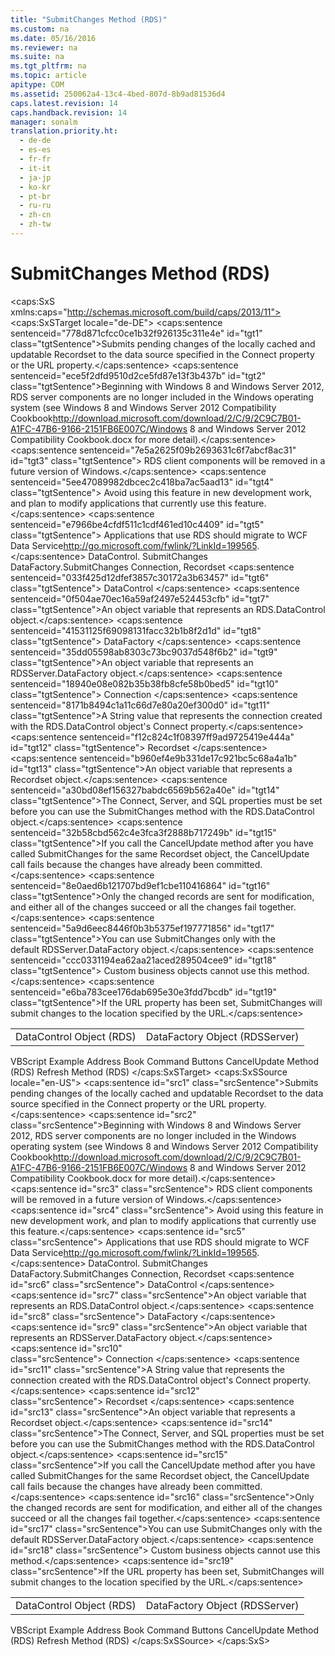 ```yaml
---
title: "SubmitChanges Method (RDS)"
ms.custom: na
ms.date: 05/16/2016
ms.reviewer: na
ms.suite: na
ms.tgt_pltfrm: na
ms.topic: article
apitype: COM
ms.assetid: 250062a4-13c4-4bed-807d-8b9ad81536d4
caps.latest.revision: 14
caps.handback.revision: 14
manager: sonalm
translation.priority.ht: 
  - de-de
  - es-es
  - fr-fr
  - it-it
  - ja-jp
  - ko-kr
  - pt-br
  - ru-ru
  - zh-cn
  - zh-tw
---
```

# SubmitChanges Method (RDS)
<?xml version="1.0" encoding="utf-8"?>
<caps:SxS xmlns:caps="http://schemas.microsoft.com/build/caps/2013/11">
  <caps:SxSTarget locale="de-DE">
    <developerReferenceWithSyntaxDocument xsi:schemaLocation="http://ddue.schemas.microsoft.com/authoring/2003/5 http://dduestorage.blob.core.windows.net/ddueschema/developer.xsd" xmlns="http://ddue.schemas.microsoft.com/authoring/2003/5" xmlns:xlink="http://www.w3.org/1999/xlink" xmlns:xsi="http://www.w3.org/2001/XMLSchema-instance">
      <introduction>
        <para>
          <caps:sentence sentenceid="778d871cfcc0ce1b32f926135c311e4e" id="tgt1" class="tgtSentence">Submits pending changes of the locally cached and updatable <legacyLink xlink:href="ede1415f-c3df-4cc5-a05b-2576b2b84b60">Recordset</legacyLink> to the data source specified in the <legacyLink xlink:href="dbad5e77-b213-4eb8-aecf-d60f203fdb59">Connect</legacyLink> property or the <legacyLink xlink:href="8c56b233-1be8-442c-8d0e-a4c96465bc99">URL</legacyLink> property.</caps:sentence>
        </para>
        <alert class="important">
          <para>
            <caps:sentence sentenceid="ece5f2dfd9510d2ce5fd87e13f3b437b" id="tgt2" class="tgtSentence">Beginning with Windows 8 and Windows Server 2012, RDS server components are no longer included in the Windows operating system (see Windows 8 and <externalLink><linkText>Windows Server 2012 Compatibility Cookbook</linkText><linkUri>http://download.microsoft.com/download/2/C/9/2C9C7B01-A1FC-47B6-9166-2151FB6E007C/Windows 8 and Windows Server 2012 Compatibility Cookbook.docx</linkUri></externalLink> for more detail).</caps:sentence>
            <caps:sentence sentenceid="7e5a2625f09b2693631c6f7abcf8ac31" id="tgt3" class="tgtSentence"> RDS client components will be removed in a future version of Windows.</caps:sentence>
            <caps:sentence sentenceid="5ee47089982dbcec2c418ba7ac5aad13" id="tgt4" class="tgtSentence"> Avoid using this feature in new development work, and plan to modify applications that currently use this feature.</caps:sentence>
            <caps:sentence sentenceid="e7966be4cfdf511c1cdf461ed10c4409" id="tgt5" class="tgtSentence"> Applications that use RDS should migrate to <externalLink><linkText>WCF Data Service</linkText><linkUri>http://go.microsoft.com/fwlink/?LinkId=199565</linkUri></externalLink>.</caps:sentence>
          </para>
        </alert>
      </introduction>
      <syntaxSection>
        <legacySyntax>
          <parameterReference>DataControl.</parameterReference>
          <legacyBold>SubmitChanges </legacyBold>
          <parameterReference>DataFactory</parameterReference>.<legacyBold>SubmitChanges </legacyBold><parameterReference>Connection, Recordset</parameterReference></legacySyntax>
      </syntaxSection>
      <parameters>
        <content>
          <definitionTable>
            <definedTerm>
              <caps:sentence sentenceid="033f425d12dfef3857c30172a3b63457" id="tgt6" class="tgtSentence"> <legacyItalic>DataControl</legacyItalic> </caps:sentence>
            </definedTerm>
            <definition>
              <para>
                <caps:sentence sentenceid="0f504ae70ec16a59af2497e524453cfb" id="tgt7" class="tgtSentence">An object variable that represents an <legacyLink xlink:href="d85ea4fc-451c-436e-97b8-58f92b149dd0">RDS.DataControl</legacyLink> object.</caps:sentence>
              </para>
            </definition>
            <definedTerm>
              <caps:sentence sentenceid="41531125f69098131facc32b1b8f2d1d" id="tgt8" class="tgtSentence"> <legacyItalic>DataFactory</legacyItalic> </caps:sentence>
            </definedTerm>
            <definition>
              <para>
                <caps:sentence sentenceid="35dd05598ab8303c73bc9037d548f6b2" id="tgt9" class="tgtSentence">An object variable that represents an <legacyLink xlink:href="e75240c2-b749-471e-b6ea-98cae232efbe">RDSServer.DataFactory</legacyLink> object.</caps:sentence>
              </para>
            </definition>
            <definedTerm>
              <caps:sentence sentenceid="18940e08e082b35b38fb8cfe58b0bed5" id="tgt10" class="tgtSentence"> <legacyItalic>Connection</legacyItalic> </caps:sentence>
            </definedTerm>
            <definition>
              <para>
                <caps:sentence sentenceid="8171b8494c1a11c66d7e80a20ef300d0" id="tgt11" class="tgtSentence">A <languageKeyword>String</languageKeyword> value that represents the connection created with the <unmanagedCodeEntityReference>RDS.DataControl</unmanagedCodeEntityReference> object's <legacyLink xlink:href="dbad5e77-b213-4eb8-aecf-d60f203fdb59">Connect</legacyLink> property.</caps:sentence>
              </para>
            </definition>
            <definedTerm>
              <caps:sentence sentenceid="f12c824c1f08397ff9ad9725419e444a" id="tgt12" class="tgtSentence"> <legacyItalic>Recordset</legacyItalic> </caps:sentence>
            </definedTerm>
            <definition>
              <para>
                <caps:sentence sentenceid="b960ef4e9b331de17c921bc5c68a4a1b" id="tgt13" class="tgtSentence">An object variable that represents a <unmanagedCodeEntityReference>Recordset</unmanagedCodeEntityReference> object.</caps:sentence>
              </para>
            </definition>
          </definitionTable>
        </content>
      </parameters>
      <languageReferenceRemarks>
        <content>
          <para>
            <caps:sentence sentenceid="a30bd08ef156327babdc6569b562a40e" id="tgt14" class="tgtSentence">The <legacyLink xlink:href="dbad5e77-b213-4eb8-aecf-d60f203fdb59">Connect</legacyLink>, <legacyLink xlink:href="d2727ce7-da9f-4271-ae3c-9334ef477c14">Server</legacyLink>, and <legacyLink xlink:href="e0dabf23-a159-4fe5-a962-3df544a21f5c">SQL</legacyLink> properties must be set before you can use the <unmanagedCodeEntityReference>SubmitChanges</unmanagedCodeEntityReference> method with the <unmanagedCodeEntityReference>RDS.DataControl</unmanagedCodeEntityReference> object.</caps:sentence>
          </para>
          <para>
            <caps:sentence sentenceid="32b58cbd562c4e3fca3f2888b717249b" id="tgt15" class="tgtSentence">If you call the <legacyLink xlink:href="76d8a6e9-bc6c-4ea0-8e7a-2bae5ed06650">CancelUpdate</legacyLink> method after you have called <unmanagedCodeEntityReference>SubmitChanges</unmanagedCodeEntityReference> for the same <unmanagedCodeEntityReference>Recordset</unmanagedCodeEntityReference> object, the <unmanagedCodeEntityReference>CancelUpdate</unmanagedCodeEntityReference> call fails because the changes have already been committed.</caps:sentence>
          </para>
          <para>
            <caps:sentence sentenceid="8e0aed6b121707bd9ef1cbe110416864" id="tgt16" class="tgtSentence">Only the changed records are sent for modification, and either all of the changes succeed or all the changes fail together.</caps:sentence>
          </para>
          <para>
            <caps:sentence sentenceid="5a9d6eec8446f0b3b5375ef197771856" id="tgt17" class="tgtSentence">You can use <unmanagedCodeEntityReference>SubmitChanges</unmanagedCodeEntityReference> only with the default <unmanagedCodeEntityReference>RDSServer.DataFactory</unmanagedCodeEntityReference> object.</caps:sentence>
            <caps:sentence sentenceid="ccc0331194ea62aa21aced289504cee9" id="tgt18" class="tgtSentence"> Custom business objects cannot use this method.</caps:sentence>
          </para>
          <para>
            <caps:sentence sentenceid="e6ba783cee176dab695e30e3fdd7bcdb" id="tgt19" class="tgtSentence">If the <unmanagedCodeEntityReference>URL</unmanagedCodeEntityReference> property has been set, <unmanagedCodeEntityReference>SubmitChanges</unmanagedCodeEntityReference> will submit changes to the location specified by the URL.</caps:sentence>
          </para>
        </content>
      </languageReferenceRemarks>
      <section>
        <title>
          <caps:sentence sentenceid="2f342d3be839cc5b67ae0de7d404b8e6" id="tgt20" class="tgtSentence">Applies To</caps:sentence>
        </title>
        <content>
          <table>
            <tbody>
              <tr>
                <TD>
                  <para>
                    <link xlink:href="d85ea4fc-451c-436e-97b8-58f92b149dd0">DataControl Object (RDS)</link>
                  </para>
                </TD>
                <TD>
                  <para>
                    <link xlink:href="e75240c2-b749-471e-b6ea-98cae232efbe">DataFactory Object (RDSServer)</link>
                  </para>
                </TD>
              </tr>
            </tbody>
          </table>
        </content>
      </section>
      <relatedTopics>
        <link xlink:href="619bc7fd-ad0a-44ea-9678-ad40a662c258">VBScript Example</link>
        <link xlink:href="80676831-6488-4dad-a558-c47c52256a22">Address Book Command Buttons</link>
        <link xlink:href="76d8a6e9-bc6c-4ea0-8e7a-2bae5ed06650">CancelUpdate Method (RDS)</link>
        <link xlink:href="c90a8050-0ff4-4c83-9925-261f2f2ccfe9">Refresh Method (RDS)</link>
      </relatedTopics>
    </developerReferenceWithSyntaxDocument>
  </caps:SxSTarget>
  <caps:SxSSource locale="en-US">
    <developerReferenceWithSyntaxDocument xsi:schemaLocation="http://ddue.schemas.microsoft.com/authoring/2003/5 http://dduestorage.blob.core.windows.net/ddueschema/developer.xsd" xmlns="http://ddue.schemas.microsoft.com/authoring/2003/5" xmlns:xlink="http://www.w3.org/1999/xlink" xmlns:xsi="http://www.w3.org/2001/XMLSchema-instance">
      <introduction>
        <para>
          <caps:sentence id="src1" class="srcSentence">Submits pending changes of the locally cached and updatable <legacyLink xlink:href="ede1415f-c3df-4cc5-a05b-2576b2b84b60">Recordset</legacyLink> to the data source specified in the <legacyLink xlink:href="dbad5e77-b213-4eb8-aecf-d60f203fdb59">Connect</legacyLink> property or the <legacyLink xlink:href="8c56b233-1be8-442c-8d0e-a4c96465bc99">URL</legacyLink> property.</caps:sentence>
        </para>
        <alert class="important">
          <para>
            <caps:sentence id="src2" class="srcSentence">Beginning with Windows 8 and Windows Server 2012, RDS server components are no longer included in the Windows operating system (see Windows 8 and <externalLink><linkText>Windows Server 2012 Compatibility Cookbook</linkText><linkUri>http://download.microsoft.com/download/2/C/9/2C9C7B01-A1FC-47B6-9166-2151FB6E007C/Windows 8 and Windows Server 2012 Compatibility Cookbook.docx</linkUri></externalLink> for more detail).</caps:sentence>
            <caps:sentence id="src3" class="srcSentence"> RDS client components will be removed in a future version of Windows.</caps:sentence>
            <caps:sentence id="src4" class="srcSentence"> Avoid using this feature in new development work, and plan to modify applications that currently use this feature.</caps:sentence>
            <caps:sentence id="src5" class="srcSentence"> Applications that use RDS should migrate to <externalLink><linkText>WCF Data Service</linkText><linkUri>http://go.microsoft.com/fwlink/?LinkId=199565</linkUri></externalLink>.</caps:sentence>
          </para>
        </alert>
      </introduction>
      <syntaxSection>
        <legacySyntax>
          <parameterReference>DataControl.</parameterReference>
          <legacyBold>SubmitChanges </legacyBold>
          <parameterReference>DataFactory</parameterReference>.<legacyBold>SubmitChanges </legacyBold><parameterReference>Connection, Recordset</parameterReference></legacySyntax>
      </syntaxSection>
      <parameters>
        <content>
          <definitionTable>
            <definedTerm>
              <caps:sentence id="src6" class="srcSentence"> <legacyItalic>DataControl</legacyItalic> </caps:sentence>
            </definedTerm>
            <definition>
              <para>
                <caps:sentence id="src7" class="srcSentence">An object variable that represents an <legacyLink xlink:href="d85ea4fc-451c-436e-97b8-58f92b149dd0">RDS.DataControl</legacyLink> object.</caps:sentence>
              </para>
            </definition>
            <definedTerm>
              <caps:sentence id="src8" class="srcSentence"> <legacyItalic>DataFactory</legacyItalic> </caps:sentence>
            </definedTerm>
            <definition>
              <para>
                <caps:sentence id="src9" class="srcSentence">An object variable that represents an <legacyLink xlink:href="e75240c2-b749-471e-b6ea-98cae232efbe">RDSServer.DataFactory</legacyLink> object.</caps:sentence>
              </para>
            </definition>
            <definedTerm>
              <caps:sentence id="src10" class="srcSentence"> <legacyItalic>Connection</legacyItalic> </caps:sentence>
            </definedTerm>
            <definition>
              <para>
                <caps:sentence id="src11" class="srcSentence">A <languageKeyword>String</languageKeyword> value that represents the connection created with the <unmanagedCodeEntityReference>RDS.DataControl</unmanagedCodeEntityReference> object's <legacyLink xlink:href="dbad5e77-b213-4eb8-aecf-d60f203fdb59">Connect</legacyLink> property.</caps:sentence>
              </para>
            </definition>
            <definedTerm>
              <caps:sentence id="src12" class="srcSentence"> <legacyItalic>Recordset</legacyItalic> </caps:sentence>
            </definedTerm>
            <definition>
              <para>
                <caps:sentence id="src13" class="srcSentence">An object variable that represents a <unmanagedCodeEntityReference>Recordset</unmanagedCodeEntityReference> object.</caps:sentence>
              </para>
            </definition>
          </definitionTable>
        </content>
      </parameters>
      <languageReferenceRemarks>
        <content>
          <para>
            <caps:sentence id="src14" class="srcSentence">The <legacyLink xlink:href="dbad5e77-b213-4eb8-aecf-d60f203fdb59">Connect</legacyLink>, <legacyLink xlink:href="d2727ce7-da9f-4271-ae3c-9334ef477c14">Server</legacyLink>, and <legacyLink xlink:href="e0dabf23-a159-4fe5-a962-3df544a21f5c">SQL</legacyLink> properties must be set before you can use the <unmanagedCodeEntityReference>SubmitChanges</unmanagedCodeEntityReference> method with the <unmanagedCodeEntityReference>RDS.DataControl</unmanagedCodeEntityReference> object.</caps:sentence>
          </para>
          <para>
            <caps:sentence id="src15" class="srcSentence">If you call the <legacyLink xlink:href="76d8a6e9-bc6c-4ea0-8e7a-2bae5ed06650">CancelUpdate</legacyLink> method after you have called <unmanagedCodeEntityReference>SubmitChanges</unmanagedCodeEntityReference> for the same <unmanagedCodeEntityReference>Recordset</unmanagedCodeEntityReference> object, the <unmanagedCodeEntityReference>CancelUpdate</unmanagedCodeEntityReference> call fails because the changes have already been committed.</caps:sentence>
          </para>
          <para>
            <caps:sentence id="src16" class="srcSentence">Only the changed records are sent for modification, and either all of the changes succeed or all the changes fail together.</caps:sentence>
          </para>
          <para>
            <caps:sentence id="src17" class="srcSentence">You can use <unmanagedCodeEntityReference>SubmitChanges</unmanagedCodeEntityReference> only with the default <unmanagedCodeEntityReference>RDSServer.DataFactory</unmanagedCodeEntityReference> object.</caps:sentence>
            <caps:sentence id="src18" class="srcSentence"> Custom business objects cannot use this method.</caps:sentence>
          </para>
          <para>
            <caps:sentence id="src19" class="srcSentence">If the <unmanagedCodeEntityReference>URL</unmanagedCodeEntityReference> property has been set, <unmanagedCodeEntityReference>SubmitChanges</unmanagedCodeEntityReference> will submit changes to the location specified by the URL.</caps:sentence>
          </para>
        </content>
      </languageReferenceRemarks>
      <section>
        <title>
          <caps:sentence id="src20" class="srcSentence">Applies To</caps:sentence>
        </title>
        <content>
          <table>
            <tbody>
              <tr>
                <TD>
                  <para>
                    <link xlink:href="d85ea4fc-451c-436e-97b8-58f92b149dd0">DataControl Object (RDS)</link>
                  </para>
                </TD>
                <TD>
                  <para>
                    <link xlink:href="e75240c2-b749-471e-b6ea-98cae232efbe">DataFactory Object (RDSServer)</link>
                  </para>
                </TD>
              </tr>
            </tbody>
          </table>
        </content>
      </section>
      <relatedTopics>
        <link xlink:href="619bc7fd-ad0a-44ea-9678-ad40a662c258">VBScript Example</link>
        <link xlink:href="80676831-6488-4dad-a558-c47c52256a22">Address Book Command Buttons</link>
        <link xlink:href="76d8a6e9-bc6c-4ea0-8e7a-2bae5ed06650">CancelUpdate Method (RDS)</link>
        <link xlink:href="c90a8050-0ff4-4c83-9925-261f2f2ccfe9">Refresh Method (RDS)</link>
      </relatedTopics>
    </developerReferenceWithSyntaxDocument>
  </caps:SxSSource>
</caps:SxS>